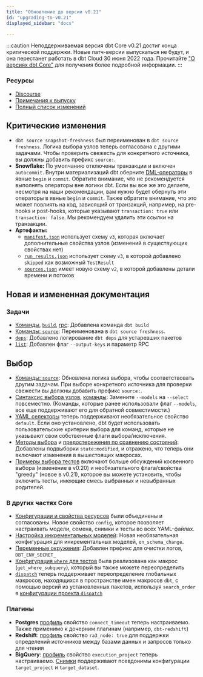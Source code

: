```yaml
---
title: "Обновление до версии v0.21"
id: "upgrading-to-v0.21"
displayed_sidebar: "docs"

---
```


:::caution Неподдерживаемая версия
dbt Core v0.21 достиг конца критической поддержки. Новые патч-версии выпускаться не будут, и она перестанет работать в dbt Cloud 30 июня 2022 года. Прочитайте ["О версиях dbt Core"](/docs/dbt-versions/core) для получения более подробной информации.
:::

### Ресурсы

- [Discourse](https://discourse.getdbt.com/t/3077)
- [Примечания к выпуску](https://github.com/dbt-labs/dbt-core/releases/tag/v0.21.0)
- [Полный список изменений](https://github.com/dbt-labs/dbt-core/blob/0.21.latest/CHANGELOG.md)

## Критические изменения

- `dbt source snapshot-freshness` был переименован в `dbt source freshness`. Логика выбора узлов теперь согласована с другими задачами. Чтобы проверить свежесть для конкретного источника, вы должны добавить префикс `source:`.
- **Snowflake:** По умолчанию отключены транзакции и включен `autocommit`. Внутри материализаций dbt оберните [DML-операторы](https://stackoverflow.com/a/44796508) в явные `begin` и `commit`. Обратите внимание, что не рекомендуется выполнять <Term id="dml" /> операторы вне логики <Term id="materialization" /> dbt. Если вы все же это делаете, несмотря на наши рекомендации, вам нужно будет обернуть эти операторы в явные `begin` и `commit`. Также обратите внимание, что это может повлиять на код, зависящий от транзакций, например, на pre-hooks и post-hooks, которые указывают `transaction: true` или `transaction: false`. Мы рекомендуем удалить эти ссылки на транзакции.
- **Артефакты:**
    - [`manifest.json`](/reference/artifacts/manifest-json) использует схему `v3`, которая включает дополнительные свойства узлов (изменений в существующих свойствах нет)
    - [`run_results.json`](/reference/artifacts/run-results-json) использует схему `v3`, в которой добавлено `skipped` как возможный `TestResult`
    - [`sources.json`](/reference/artifacts/sources-json) имеет новую схему `v2`, в которой добавлены детали времени и потоков

## Новая и измененная документация

### Задачи
- [Команды](/reference/dbt-commands), [`build`](/reference/commands/build), [rpc](/reference/commands/rpc): Добавлена команда `dbt build`
- [Команды: `source`](/reference/commands/source): Переименована в `dbt source freshness`.
- [`deps`](/reference/commands/deps): Добавлено логирование `dbt deps` для устаревших пакетов
- [`list`](/reference/commands/list): Добавлен флаг `--output-keys` и параметр RPC

## Выбор
- [Команды: `source`](/reference/commands/source): Обновлена логика выбора, чтобы соответствовать другим задачам. При выборе конкретного источника для проверки свежести вы должны добавить префикс `source:`.
- [Синтаксис выбора узлов](/reference/node-selection/syntax), [команды](/reference/dbt-commands): Замените `--models` на `--select` повсеместно. (Команды, которые ранее использовали флаг `--models`, все еще поддерживают его для обратной совместимости.)
- [YAML селекторы](/reference/node-selection/yaml-selectors#default) теперь поддерживают необязательное свойство `default`. Если оно установлено, dbt будет использовать пользовательские критерии выбора для команд, которые не указывают свои собственные флаги выбора/исключения.
- [Методы выбора](/reference/node-selection/methods) и [предостережения по сравнению состояний](/reference/node-selection/state-comparison-caveats): Добавлены подвыборки `state:modified`, и отражено, что теперь они включают изменения в вышестоящих макросах.
- [Примеры выбора тестов](/reference/node-selection/test-selection-examples) включают больше обсуждений косвенного выбора (изменение в v0.20) и необязательного флага/свойства "greedy" (новое в v0.21), которое вы можете установить, чтобы включить тесты, имеющие смесь выбранных и невыбранных родителей.

### В других частях Core
- [Конфигурации и свойства ресурсов](/reference/configs-and-properties) были объединены и согласованы. Новое свойство `config`, которое позволяет настраивать модели, семена, снимки и тесты во всех YAML-файлах.
- [Настройка инкрементальных моделей](/docs/build/incremental-models): Новая необязательная конфигурация для инкрементальных моделей, `on_schema_change`.
- [Переменные окружения](/reference/dbt-jinja-functions/env_var): Добавлен префикс для очистки логов, `DBT_ENV_SECRET_`
- [Конфигурация `where` для тестов](/reference/resource-configs/where) была реализована как макрос (`get_where_subquery`), который вы также можете переопределить
- [`dispatch`](/reference/dbt-jinja-functions/dispatch) теперь поддерживает переопределение глобальных макросов, находящихся в пространстве имен макросов `dbt`, с помощью версий из установленных пакетов, используя `search_order` в [конфигурации проекта `dispatch`](/reference/project-configs/dispatch-config)

### Плагины
- **Postgres** [профиль](/docs/core/connect-data-platform/postgres-setup) свойство `connect_timeout` теперь настраиваемо. Также применимо к дочерним плагинам (например, `dbt-redshift`)
- **Redshift**: [профиль](/docs/core/connect-data-platform/redshift-setup) свойство `ra3_node: true` для поддержки определений источников между базами данных и запросов только для чтения
- **BigQuery**: [профиль](/docs/core/connect-data-platform/bigquery-setup) свойство `execution_project` теперь настраиваемо. [Снимки](/docs/build/snapshots) поддерживают псевдонимы конфигурации `target_project` и `target_dataset`.